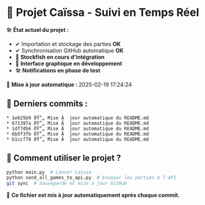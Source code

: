 ﻿# 📌 Projet Caïssa - Suivi en Temps Réel

🛠️ **État actuel du projet :**
- ✔ Importation et stockage des parties **OK**
- ✔ Synchronisation GitHub automatique **OK**
- 🔄 **Stockfish en cours d'intégration**
- 🔄 **Interface graphique en développement**
- 🛠 **Notifications en phase de test**

📅 **Mise à jour automatique :** 2025-02-19 17:24:24

## 🔄 Derniers commits :
```
* 1e625b9 ðŸ”„ Mise Ã  jour automatique du README.md
* 671397a ðŸ”„ Mise Ã  jour automatique du README.md
* 1df7db6 ðŸ”„ Mise Ã  jour automatique du README.md
* 6b5f3fb ðŸ”„ Mise Ã  jour automatique du README.md
* b1ccf78 ðŸ”„ Mise Ã  jour automatique du README.md
```

## 💾 Comment utiliser le projet ?
```bash
python main.py  # Lancer Caïssa
python send_all_games_to_api.py  # Envoyer les parties à l'API
git sync  # Sauvegarde et mise à jour GitHub
```

🔄 **Ce fichier est mis à jour automatiquement après chaque commit.**
